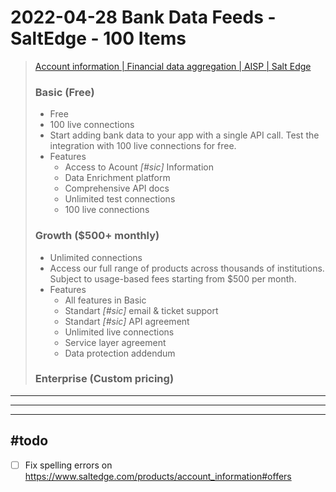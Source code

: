 # 2022-04-28 Bank Data Feeds - SaltEdge - 100 Items

>
> [Account information | Financial data aggregation | AISP | Salt Edge](https://www.saltedge.com/products/account_information#offers)
> 
> ### Basic (Free)
> - Free
> - 100 live connections
> - Start adding bank data to your app with a single API call. Test the integration with 100 live connections for free.
> - Features
> 	-   Access to Acount *[#sic]* Information
> 	-   Data Enrichment platform
> 	-   Comprehensive API docs
> 	-   Unlimited test connections
> 	-   100 live connections
> 
> ### Growth ($500+ monthly)
> 
> 
> - Unlimited connections
> - Access our full range of products across thousands of institutions. Subject to usage-based fees starting from $500 per month.
> - Features
> 	-   All features in Basic
> 	-   Standart *[#sic]* email & ticket support
> 	-   Standart *[#sic]* API agreement
> 	-   Unlimited live connections
> 	-   Service layer agreement
> 	-   Data protection addendum
> 
> 
> ### Enterprise (Custom pricing)
>
>

---
---
---

## #todo 

- [ ] Fix spelling errors on https://www.saltedge.com/products/account_information#offers